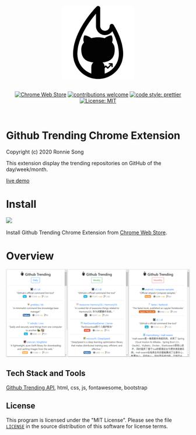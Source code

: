<div align="center">
  <img src="images/logo.png" width="200">
</div><br>

<div align="center">

[![Chrome Web Store](https://img.shields.io/chrome-web-store/v/gillhpempkbfpbblallnbmmboboheehk)](https://chrome.google.com/webstore/detail/github-trending/gillhpempkbfpbblallnbmmboboheehk?utm_source=GitHub&utm_medium=ronniesong0809/github-trending-chrome-extension)
[![contributions welcome](https://img.shields.io/badge/Contributions-welcome-brightgreen.svg?style=flat)](https://github.com/ronniesong0809/github-trending-chrome-extension/issues/new)
[![code style: prettier](https://img.shields.io/badge/code_style-prettier-ff69b4.svg?style=flat-square)](https://github.com/prettier/prettier)
[![License: MIT](https://img.shields.io/badge/License-MIT-yellow.svg)](https://github.com/ronniesong0809/github-trending-chrome-extension/blob/master/LICENSE)

</div><br>

# Github Trending Chrome Extension

Copyright (c) 2020 Ronnie Song

This extension display the trending repositories on GitHub of the day/week/month. 

[live demo](https://ronniesong0809.github.io/github-trending-chrome-extension/)

# Install

<a href="https://chrome.google.com/webstore/detail/github-trending/gillhpempkbfpbblallnbmmboboheehk?utm_source=GitHub&utm_medium=ronniesong0809/github-trending-chrome-extension">
  <img src="https://developer.chrome.com/webstore/images/ChromeWebStore_Badge_v2_206x58.png" />
</a>

Install Github Trending Chrome Extension from [Chrome Web Store](https://chrome.google.com/webstore/detail/github-trending/gillhpempkbfpbblallnbmmboboheehk?utm_source=GitHub&utm_medium=ronniesong0809/github-trending-chrome-extension).

# Overview

<img src="images/overview.png">


## Tech Stack and Tools
[Github Trending API](https://github.com/huchenme/github-trending-api), html, css, js, fontawesome, bootstrap

## License
This program is licensed under the "MIT License". Please see the file [`LICENSE`](https://github.com/ronniesong0809/github-trending-chrome-extension/blob/master/LICENSE) in the source distribution of this software for license terms.